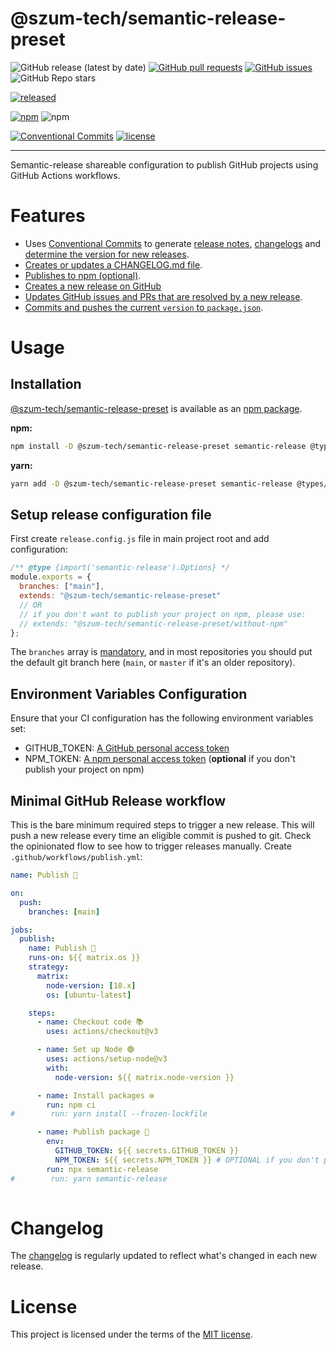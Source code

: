 # @szum-tech/semantic-release-preset

![GitHub release (latest by date)](https://img.shields.io/github/v/release/JanSzewczyk/semantic-release-preset)
[![GitHub pull requests](https://img.shields.io/github/issues-pr/JanSzewczyk/semantic-release-preset)](https://github.com/JanSzewczyk/semantic-release-preset/pulls)
[![GitHub issues](https://img.shields.io/github/issues/JanSzewczyk/semantic-release-preset)](https://github.com/JanSzewczyk/semantic-release-preset/issues)
![GitHub Repo stars](https://img.shields.io/github/stars/JanSzewczyk/semantic-release-preset?style=social)

[![released](https://github.com/JanSzewczyk/semantic-release-preset/actions/workflows/publish.yml/badge.svg?branch=main)](https://github.com/JanSzewczyk/semantic-release-preset/actions/workflows/publish.yml)

[![npm](https://img.shields.io/npm/v/@szum-tech/semantic-release-preset)](https://www.npmjs.com/package/@szum-tech/semantic-release-preset)
![npm](https://img.shields.io/npm/dm/@szum-tech/semantic-release-preset)

[![Conventional Commits](https://img.shields.io/badge/Conventional%20Commits-1.0.0-%23FE5196?logo=conventionalcommits&logoColor=white)](https://conventionalcommits.org)
[![license](https://img.shields.io/badge/license-MIT-blue.svg)](https://github.com/JanSzewczyk/semantic-release-preset/blob/main/LICENSE)

---

Semantic-release shareable configuration to publish GitHub projects using GitHub Actions workflows.

# Features

- Uses [Conventional Commits](https://www.conventionalcommits.org/) to generate [release notes](https://github.com/semantic-release/release-notes-generator), [changelogs](https://github.com/semantic-release/changelog) and [determine the version for new releases](https://github.com/semantic-release/commit-analyzer).
- [Creates or updates a CHANGELOG.md file](https://github.com/semantic-release/changelog).
- [Publishes to npm (optional)](https://github.com/semantic-release/npm).
- [Creates a new release on GitHub](https://github.com/semantic-release/github)
- [Updates GitHub issues and PRs that are resolved by a new release](https://github.com/semantic-release/github#successcomment).
- [Commits and pushes the current `version` to `package.json`](https://github.com/semantic-release/git).

# Usage

## Installation

[@szum-tech/semantic-release-preset](https://www.npmjs.com/package/@szum-tech/semantic-release-preset) is available as an [npm package](https://www.npmjs.com/package/@szum-tech/semantic-release-preset).

**npm:**

```sh
npm install -D @szum-tech/semantic-release-preset semantic-release @types/semantic-release
```

**yarn:**

```sh
yarn add -D @szum-tech/semantic-release-preset semantic-release @types/semantic-release
```

## Setup release configuration file

First create `release.config.js` file in main project root and add configuration:

```js
/** @type {import('semantic-release').Options} */
module.exports = {
  branches: ["main"],
  extends: "@szum-tech/semantic-release-preset"
  // OR
  // if you don't want to publish your project on npm, please use:
  // extends: "@szum-tech/semantic-release-preset/without-npm"
};
```

The `branches` array is [mandatory](https://semantic-release.gitbook.io/semantic-release/usage/configuration#branches), and in most repositories you should put the default git branch here (`main`, or `master` if it's an older repository).

## Environment Variables Configuration

Ensure that your CI configuration has the following environment variables set:

- GITHUB_TOKEN: [A GitHub personal access token](https://docs.github.com/en/authentication/keeping-your-account-and-data-secure/creating-a-personal-access-token)
- NPM_TOKEN: [A npm personal access token](https://www.npmjs.com/package/settings) (**optional** if you don't publish your project on npm)

## Minimal GitHub Release workflow

This is the bare minimum required steps to trigger a new release. This will push a new release every time an eligible commit is pushed to git. Check the opinionated flow to see how to trigger releases manually. Create `.github/workflows/publish.yml`:

```yaml
name: Publish 🚀

on:
  push:
    branches: [main]

jobs:
  publish:
    name: Publish 🚀
    runs-on: ${{ matrix.os }}
    strategy:
      matrix:
        node-version: [18.x]
        os: [ubuntu-latest]

    steps:
      - name: Checkout code 📚
        uses: actions/checkout@v3

      - name: Set up Node 🟢
        uses: actions/setup-node@v3
        with:
          node-version: ${{ matrix.node-version }}

      - name: Install packages ⚙️
        run: npm ci
#        run: yarn install --frozen-lockfile

      - name: Publish package 🚀
        env:
          GITHUB_TOKEN: ${{ secrets.GITHUB_TOKEN }}
          NPM_TOKEN: ${{ secrets.NPM_TOKEN }} # OPTIONAL if you don't publish your project on npm
        run: npx semantic-release
#        run: yarn semantic-release
        
```

# Changelog

The [changelog](https://github.com/JanSzewczyk/semantic-release-preset/blob/main/CHANGELOG.md) is regularly updated to reflect what's changed in each new release.

# License

This project is licensed under the terms of the
[MIT license](https://github.com/JanSzewczyk/semantic-release-preset/blob/main/LICENSE).
